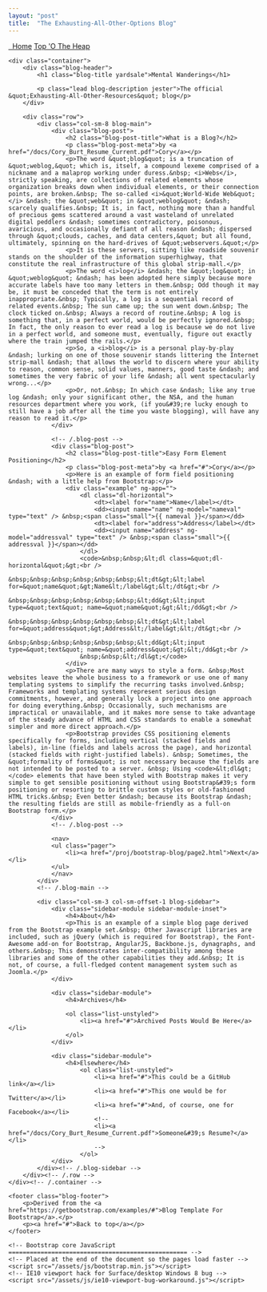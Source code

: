 ```yaml
---
layout: "post"
title:  "The Exhausting-All-Other-Options Blog"
---
```


<!DOCTYPE html>
<html lang="en">
<head>
	<meta charset="utf-8" />
	<meta content="width=device-width, initial-scale=1" name="viewport" /><!-- The above 3 meta tags *must* come first in the head; any other head content must come *after* these tags -->
	<meta content="Mental Wanderer's Mental Wanderings" name="description" />
	<meta content="Cory D. Burt" name="author" />
	<meta content="IE=edge" http-equiv="X-UA-Compatible" />
	<link href="/assets/images/favicon.ico" rel="icon" />
	<title>Mental Wanderings</title>
	<!-- Bootstrap core CSS -->
	<link href="/assets/css/bootstrap.min.css" rel="stylesheet" /><!-- Font Awesomeness -->
	<link href="/assets/css/font-awesome.css" rel="stylesheet" /><!-- Local core CSS -->
	<link href="/assets/css/core.css" rel="stylesheet" />
	<link href="/assets/css/font-families.css" rel="stylesheet" />
    <link href="/assets/css/blog.css" rel="stylesheet" /><!-- Custom styles for this template -->
    <!-- HTML5 shim and Respond.js for IE8 support of HTML5 elements and media queries --><!--[if lt IE 9]>
      <script src="https://oss.maxcdn.com/html5shiv/3.7.2/html5shiv.min.js"></script>
      <script src="https://oss.maxcdn.com/respond/1.4.2/respond.min.js"></script>
    <![endif]--><!--- Hosted versions of the dygraphs, jQuery, and AngularJS libraries...
    <script src="https://cdnjs.cloudflare.com/ajax/libs/dygraph/1.1.1/dygraph-combined.js"></script>
    -->
    <script src="https://ajax.googleapis.com/ajax/libs/jquery/1.11.3/jquery.min.js"></script>
    <script src="https://ajax.googleapis.com/ajax/libs/angularjs/1.3.14/angular.min.js"></script>
</head>

<body>
    <div class="blog-masthead">
        <div class="container">
            <nav class="blog-nav"><a class="blog-nav-item active" href="/">&nbsp; Home</a> <a class="blog-nav-item" href="/proj/bootstrap-blog/">Top &#39;O The Heap</a></nav>
        </div>
    </div>

    <div class="container">
        <div class="blog-header">
            <h1 class="blog-title yardsale">Mental Wanderings</h1>

            <p class="lead blog-description jester">The official &quot;Exhausting-All-Other-Resources&quot; blog</p>
        </div>

        <div class="row">
            <div class="col-sm-8 blog-main">
                <div class="blog-post">
                    <h2 class="blog-post-title">What is a Blog?</h2>
                    <p class="blog-post-meta">by <a href="/docs/Cory_Burt_Resume_Current.pdf">Cory</a></p>
                    <p>The word &quot;blog&quot; is a truncation of &quot;weblog,&quot; which is, itself, a compound lexeme comprised of a nickname and a malaprop working under duress.&nbsp; <i>Webs</i>, strictly speaking, are collections of related elements whose organization breaks down when individual elements, or their connection points, are broken.&nbsp; The so-called <i>&quot;World-Wide Web&quot;</i> &ndash; the &quot;web&quot; in &quot;weblog&quot; &ndash; scarcely qualifies.&nbsp; It is, in fact, nothing more than a handful of precious gems scattered around a vast wasteland of unrelated digital peddlers &ndash; sometimes contradictory, poisonous, avaricious, and occasionally defiant of all reason &ndash; dispersed through &quot;clouds, caches, and data centers,&quot; but all found, ultimately, spinning on the hard-drives of &quot;webservers.&quot;</p>
                    <p>It is these servers, sitting like roadside souvenir stands on the shoulder of the information superhighway, that constitute the real infrastructure of this global strip-mall.</p>
                    <p>The word <i>log</i> &ndash; the &quot;log&quot; in &quot;weblog&quot; &ndash; has been adopted here simply because more accurate labels have too many letters in them.&nbsp; Odd though it may be, it must be conceded that the term is not entirely inappropriate.&nbsp; Typically, a log is a sequential record of related events.&nbsp; The sun came up; the sun went down.&nbsp; The clock ticked on.&nbsp; Always a record of routine.&nbsp; A log is something that, in a perfect world, would be perfectly ignored.&nbsp; In fact, the only reason to ever read a log is because we do not live in a perfect world, and someone must, eventually, figure out exactly where the train jumped the rails.</p>
                    <p>So, a <i>blog</i> is a personal play-by-play &ndash; lurking on one of those souvenir stands littering the Internet strip-mall &ndash; that allows the world to discern where your ability to reason, common sense, solid values, manners, good taste &ndash; and sometimes the very fabric of your life &ndash; all went spectacularly wrong...</p>
                    <p>Or, not.&nbsp; In which case &ndash; like any true log &ndash; only your significant other, the NSA, and the human resources department where you work, (if you&#39;re lucky enough to still have a job after all the time you waste blogging), will have any reason to read it.</p>
                </div>

                <!-- /.blog-post -->
                <div class="blog-post">
                    <h2 class="blog-post-title">Easy Form Element Positioning</h2>
                    <p class="blog-post-meta">by <a href="#">Cory</a></p>
                    <p>Here is an example of form field positioning &ndash; with a little help from Bootstrap:</p>
                    <div class="example" ng-app="">
                        <dl class="dl-horizontal">
                            <dt><label for="name">Name</label></dt>
                            <dd><input name="name" ng-model="nameval" type="text" /> &nbsp;<span class="small">{{ nameval }}</span></dd>
                            <dt><label for="address">Address</label></dt>
                            <dd><input name="address" ng-model="addressval" type="text" /> &nbsp;<span class="small">{{ addressval }}</span></dd>
                        </dl>
                        <code>&nbsp;&nbsp;&lt;dl class=&quot;dl-horizontal&quot;&gt;<br />
                        &nbsp;&nbsp;&nbsp;&nbsp;&nbsp;&nbsp;&lt;dt&gt;&lt;label for=&quot;name&quot;&gt;Name&lt;/label&gt;&lt;/dt&gt;<br />
                        &nbsp;&nbsp;&nbsp;&nbsp;&nbsp;&nbsp;&lt;dd&gt;&lt;input type=&quot;text&quot; name=&quot;name&quot;&gt;&lt;/dd&gt;<br />
                        &nbsp;&nbsp;&nbsp;&nbsp;&nbsp;&nbsp;&lt;dt&gt;&lt;label for=&quot;address&quot;&gt;Address&lt;/label&gt;&lt;/dt&gt;<br />
                        &nbsp;&nbsp;&nbsp;&nbsp;&nbsp;&nbsp;&lt;dd&gt;&lt;input type=&quot;text&quot; name=&quot;address&quot;&gt;&lt;/dd&gt;<br />
                        &nbsp;&nbsp;&lt;/dl&gt;</code>
                    </div>
                    <p>There are many ways to style a form. &nbsp;Most websites leave the whole business to a framework or use one of many templating systems to simplify the recurring tasks involved.&nbsp; Frameworks and templating systems represent serious design commitments, however, and generally lock a project into one approach for doing everything.&nbsp; Occasionally, such mechanisms are impractical or unavailable, and it makes more sense to take advantage of the steady advance of HTML and CSS standards to enable a somewhat simpler and more direct approach.</p>
                    <p>Bootstrap provides CSS positioning elements specifically for forms, including vertical (stacked fields and labels), in-line (fields and labels across the page), and horizontal (stacked fields with right-justified labels). &nbsp; Sometimes, the &quot;formality of forms&quot; is not necessary because the fields are not intended to be posted to a server. &nbsp; Using <code>&lt;dl&gt;</code> elements that have been styled with Bootstrap makes it very simple to get sensible positioning without using Bootstrap&#39;s form positioning or resorting to brittle custom styles or old-fashioned HTML tricks.&nbsp; Even better &ndash; because its Bootstrap &ndash; the resulting fields are still as mobile-friendly as a full-on Bootstrap form.</p>
                </div>
                <!-- /.blog-post -->

                <nav>
                <ul class="pager">
                    <li><a href="/proj/bootstrap-blog/page2.html">Next</a></li>
                </ul>
                </nav>
            </div>
            <!-- /.blog-main -->

            <div class="col-sm-3 col-sm-offset-1 blog-sidebar">
                <div class="sidebar-module sidebar-module-inset">
                    <h4>About</h4>
                    <p>This is an example of a simple blog page derived from the Bootstrap example set.&nbsp; Other Javascript libraries are included, such as jQuery (which is required for Bootstrap), the Font-Awesome add-on for Bootstrap, AngularJS, Backbone.js, dynagraphs, and others.&nbsp; This demonstrates inter-compatibility among these libraries and some of the other capabilities they add.&nbsp; It is not, of course, a full-fledged content management system such as Joomla.</p>
                </div>

                <div class="sidebar-module">
                    <h4>Archives</h4>

                    <ol class="list-unstyled">
                        <li><a href="#">Archived Posts Would Be Here</a></li>
                    </ol>
                </div>

                <div class="sidebar-module">
                    <h4>Elsewhere</h4>
                        <ol class="list-unstyled">
                            <li><a href="#">This could be a GitHub link</a></li>
                            <li><a href="#">This one would be for Twitter</a></li>
                            <li><a href="#">And, of course, one for Facebook</a></li>
                            <!--
                            <li><a href="/docs/Cory_Burt_Resume_Current.pdf">Someone&#39;s Resume?</a></li>
                            -->
                        </ol>
                </div>
            </div><!-- /.blog-sidebar -->
        </div><!-- /.row -->
    </div><!-- /.container -->

    <footer class="blog-footer">
        <p>Derived from the <a href="https://getbootstrap.com/examples/#">Blog Template For Bootstrap</a>.</p>
        <p><a href="#">Back to top</a></p>
    </footer>

    <!-- Bootstrap core JavaScript
    ================================================== -->
    <!-- Placed at the end of the document so the pages load faster -->
    <script src="/assets/js/bootstrap.min.js"></script>
    <!-- IE10 viewport hack for Surface/desktop Windows 8 bug -->
    <script src="/assets/js/ie10-viewport-bug-workaround.js"></script>
</body>
</html>
